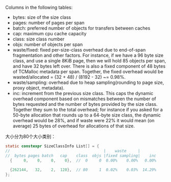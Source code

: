 Columns in the following tables:
- bytes: size of the size class
- pages: number of pages per span
- batch: preferred number of objects for transfers between caches
- cap: maximum cpu cache capacity
- class: size class number
- objs: number of objects per span
- waste/fixed:  fixed per-size-class overhead due to end-of-span fragmentation and other factors. For instance, if we have a 96 byte size class, and use a single 8KiB page, then we will hold 85 objects per span, and have 32 bytes left over. There is also a fixed component of 48 bytes of TCMalloc metadata per span. Together, the fixed overhead would be wasted/allocated = (32 + 48) / (8192 - 32) ~= 0.98%.
- waste/sampling: overhead due to heap sampling(rounding to page size, proxy object, metadata).
- inc: increment from the previous size class. This caps the dynamic overhead component based on mismatches between the number of bytes requested and the number of bytes provided by the size class. Together they sum to the total overhead; for instance if you asked for a 50-byte allocation that rounds up to a 64-byte size class, the dynamic overhead would be 28%, and if waste were 22% it would mean (on average) 25 bytes of overhead for allocations of that size.

大小分为80个大小类别：

```c
static constexpr SizeClassInfo List[] = {
//                                         |    waste     |
//  bytes pages batch   cap    class  objs |fixed sampling|    inc
  {     0,    0,    0,    0},  //  0     0  0.00%    0.00%   0.00%
    
  {262144,   32,    2,  128},  // 80     1  0.02%    0.03%  14.29%
};
```

